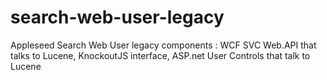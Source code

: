 # search-web-user-legacy
Appleseed Search Web User legacy components : WCF SVC Web.API that talks to Lucene, KnockoutJS interface, ASP.net User Controls that talk to Lucene

